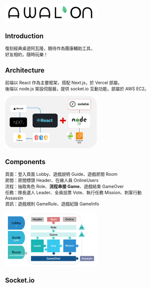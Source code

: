 
<img src='./public/logo.png' width='300'>

## Introduction

復刻經典桌遊阿瓦隆，期待作為團康輔助工具，  
好友相約，隨時玩樂！

## Architecture

前端以 React 作為主要框架，搭配 Next.js，於 Vercel 部屬。  
後端以 node.js 架設伺服器，提供 socket.io 互動功能，部屬於 AWS EC2。

<img src='./public/read/architecture.png' width='300'>

## Components

頁面：登入頁面 Lobby、遊戲說明 Guide、遊戲房間 Room  
房間：房間標頭 Header、在線人員 OnlineUsers  
流程：抽取角色 Role、<b>流程串接 Game</b>、遊戲結束 GameOver  
任務：隊長選人 Leader、全員投票 Vote、執行任務 Mission、刺客行動 Assassin  
資訊：遊戲規則 GameRule、遊戲紀錄 GameInfo

<img src='./public/read/components.PNG' width='300'>  

## Socket.io

